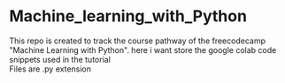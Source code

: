 # Machine_learning_with_Python
This repo is created to track the course pathway of the freecodecamp "Machine Learning with Python". here i want store the google colab code snippets used in the tutorial  
Files are .py extension
